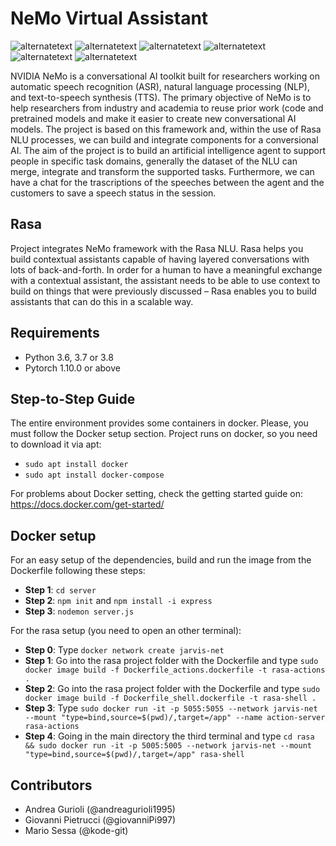 # NeMo Virtual Assistant
<p>
  <img src="https://img.shields.io/badge/build-passed-green" alt="alternatetext">
  <img src="https://img.shields.io/badge/status- dev-yellow" alt="alternatetext">
  <img src="https://img.shields.io/badge/version-1.0%20-blue" alt="alternatetext">
  <img src="https://img.shields.io/badge/Python-3.7|3.8-blue" alt="alternatetext">
  <img src="https://img.shields.io/badge/NeMo-1.5.1-red" alt="alternatetext">
  <img src="https://img.shields.io/badge/Rasa-3.0.2-py" alt="alternatetext">
</p>

NVIDIA NeMo is a conversational AI toolkit built for researchers working on automatic speech recognition (ASR), natural language processing (NLP), and text-to-speech synthesis (TTS). The primary objective of NeMo is to help researchers from industry and academia to reuse prior work (code and pretrained models and make it easier to create new conversational AI models.
The project is based on this framework and, within the use of Rasa NLU processes, we can build and integrate components for a conversional AI. The aim of the project is to build an artificial intelligence agent to support people in specific task domains, generally the dataset of the NLU can merge, integrate and transform the supported tasks. Furthermore, we can have a chat for the trascriptions of the speeches between the agent and the customers to save a speech status in the session.

## Rasa 
Project integrates NeMo framework with the Rasa NLU. Rasa helps you build contextual assistants capable of having layered conversations with lots of back-and-forth. In order for a human to have a meaningful exchange with a contextual assistant, the assistant needs to be able to use context to build on things that were previously discussed – Rasa enables you to build assistants that can do this in a scalable way.

## Requirements
<ul>
<li>Python 3.6, 3.7 or 3.8</li>
<li>Pytorch 1.10.0 or above</li>
</ul>

## Step-to-Step Guide

The entire environment provides some containers in docker. Please, you must follow the Docker setup section. Project runs on docker, so you need to download it via apt:
- `sudo apt install docker`
- `sudo apt install docker-compose`

For problems about Docker setting, check the getting started guide on: https://docs.docker.com/get-started/

## Docker setup

For an easy setup of the dependencies, build and run the image from the Dockerfile following these steps: <br>
- <b>Step 1</b>: `cd server`
- <b>Step 2</b>: `npm init` and `npm install -i express`
- <b>Step 3</b>: `nodemon server.js`

For the rasa setup (you need to open an other terminal):
- <b>Step 0</b>: Type `docker network create jarvis-net`
- <b>Step 1</b>: Go into the rasa project folder with the Dockerfile and type `sudo docker image build -f Dockerfile_actions.dockerfile -t rasa-actions .`
- <b>Step 2</b>: Go into the rasa project folder with the Dockerfile and type `sudo docker image build -f Dockerfile_shell.dockerfile -t rasa-shell .`
- <b>Step 3</b>: Type `sudo docker run -it -p 5055:5055 --network jarvis-net --mount "type=bind,source=$(pwd)/,target=/app" --name action-server rasa-actions `
- <b>Step 4</b>: Going in the main directory the third terminal and type `cd rasa && sudo docker run -it -p 5005:5005 --network jarvis-net --mount "type=bind,source=$(pwd)/,target=/app" rasa-shell`

## Contributors
- Andrea Gurioli (@andreagurioli1995)
- Giovanni Pietrucci (@giovanniPi997)
- Mario Sessa (@kode-git)
